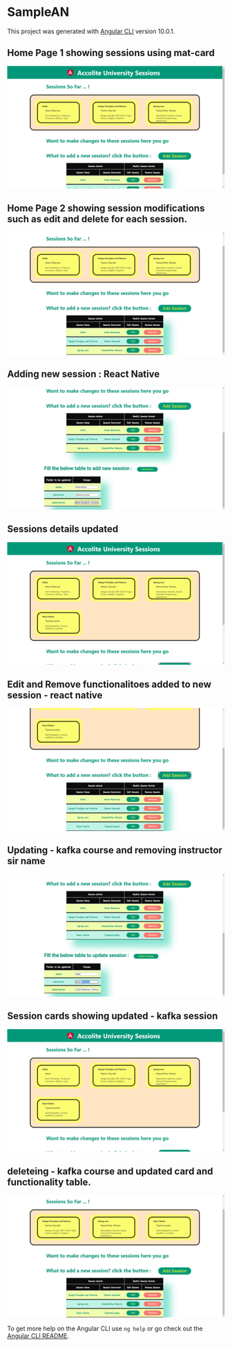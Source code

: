 # SampleAN

This project was generated with [Angular CLI](https://github.com/angular/angular-cli) version 10.0.1.

## Home Page 1 showing sessions using mat-card

![HomePage](https://github.com/NikhilC-Accolite/SAU-2021-Feb-Batch-1/blob/main/Angular%202-%20AfterNoon/ScreenShots/Screenshot%20(132).png)

## Home Page 2 showing session modifications such as edit and delete for each session.

![HomePage](https://github.com/NikhilC-Accolite/SAU-2021-Feb-Batch-1/blob/main/Angular%202-%20AfterNoon/ScreenShots/Screenshot%20(133).png)

## Adding new session : React Native

![HomePage](https://github.com/NikhilC-Accolite/SAU-2021-Feb-Batch-1/blob/main/Angular%202-%20AfterNoon/ScreenShots/Screenshot%20(134).png)

## Sessions details updated

![HomePage](https://github.com/NikhilC-Accolite/SAU-2021-Feb-Batch-1/blob/main/Angular%202-%20AfterNoon/ScreenShots/Screenshot%20(135).png)

## Edit and Remove functionalitoes added to new session - react native

![HomePage](https://github.com/NikhilC-Accolite/SAU-2021-Feb-Batch-1/blob/main/Angular%202-%20AfterNoon/ScreenShots/Screenshot%20(136).png)

## Updating - kafka course and removing instructor sir name
![HomePage](https://github.com/NikhilC-Accolite/SAU-2021-Feb-Batch-1/blob/main/Angular%202-%20AfterNoon/ScreenShots/Screenshot%20(137).png)

## Session cards showing updated - kafka session
![HomePage](https://github.com/NikhilC-Accolite/SAU-2021-Feb-Batch-1/blob/main/Angular%202-%20AfterNoon/ScreenShots/Screenshot%20(138).png)

## deleteing - kafka course and updated card and functionality table.
![HomePage](https://github.com/NikhilC-Accolite/SAU-2021-Feb-Batch-1/blob/main/Angular%202-%20AfterNoon/ScreenShots/Screenshot%20(139).png)

To get more help on the Angular CLI use `ng help` or go check out the [Angular CLI README](https://github.com/angular/angular-cli/blob/master/README.md).
